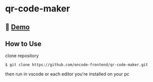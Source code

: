 # qr-code-maker

## 🔴 [Demo](https://oncode-frontend.github.io/qr-code-maker/)

## How to Use

clone repository
```
$ git clone https://github.com/oncode-frontend/qr-code-maker.git
```

then run in vscode or each editor you're installed on your pc
